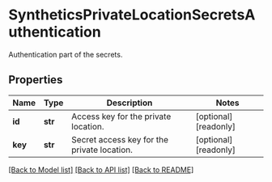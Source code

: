 # SyntheticsPrivateLocationSecretsAuthentication

Authentication part of the secrets.
## Properties
Name | Type | Description | Notes
------------ | ------------- | ------------- | -------------
**id** | **str** | Access key for the private location. | [optional] [readonly] 
**key** | **str** | Secret access key for the private location. | [optional] [readonly] 

[[Back to Model list]](README.md#documentation-for-models) [[Back to API list]](README.md#documentation-for-api-endpoints) [[Back to README]](README.md)



